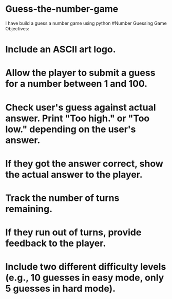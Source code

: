 # Guess-the-number-game
I have build a guess a number game using python
#Number Guessing Game Objectives:

# Include an ASCII art logo.
# Allow the player to submit a guess for a number between 1 and 100.
# Check user's guess against actual answer. Print "Too high." or "Too low." depending on the user's answer. 
# If they got the answer correct, show the actual answer to the player.
# Track the number of turns remaining.
# If they run out of turns, provide feedback to the player. 
# Include two different difficulty levels (e.g., 10 guesses in easy mode, only 5 guesses in hard mode).
